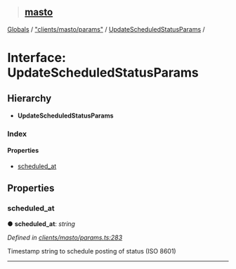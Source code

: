 > ## [masto](../README.md)

[Globals](../globals.md) / ["clients/masto/params"](../modules/_clients_masto_params_.md) / [UpdateScheduledStatusParams](_clients_masto_params_.updatescheduledstatusparams.md) /

# Interface: UpdateScheduledStatusParams

## Hierarchy

* **UpdateScheduledStatusParams**

### Index

#### Properties

* [scheduled_at](_clients_masto_params_.updatescheduledstatusparams.md#scheduled_at)

## Properties

###  scheduled_at

● **scheduled_at**: *string*

*Defined in [clients/masto/params.ts:283](https://github.com/neet/masto.js/blob/3506035/src/clients/masto/params.ts#L283)*

Timestamp string to schedule posting of status (ISO 8601)

___